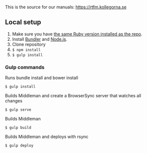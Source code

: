 This is the source for our manuals: https://rtfm.kollegorna.se

## Local setup

1. Make sure you have [the same Ruby version installed as the repo](https://github.com/kollegorna/rtfm.kollegorna.se/blob/master/.ruby-version).
2. Install [Bundler](https://rubygems.org/gems/bundler) and [Node.js](http://nodejs.org).
3. Clone repository
4. ``$ npm install``
5. ``$ gulp install``

### Gulp commands

Runs bundle install and bower install

    $ gulp install

Builds Middleman and create a BrowserSync server that watches all changes
    
    $ gulp serve

Builds Middleman
    
    $ gulp build
     
Builds Middleman and deploys with rsync

    $ gulp deploy

